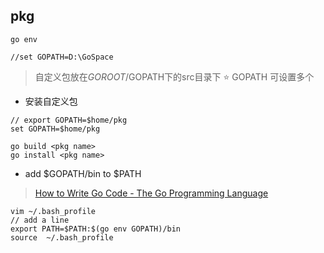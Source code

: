 
## pkg
```
go env

//set GOPATH=D:\GoSpace
```

> 自定义包放在$GOROOT/$GOPATH下的src目录下
> :star: GOPATH 可设置多个 

* 安装自定义包
```
// export GOPATH=$home/pkg
set GOPATH=$home/pkg

go build <pkg name>
go install <pkg name>
```


* add $GOPATH/bin to $PATH
> [How to Write Go Code - The Go Programming Language](https://golang.org/doc/code.html#GOPATH)
```
vim ~/.bash_profile
// add a line
export PATH=$PATH:$(go env GOPATH)/bin
source  ~/.bash_profile
```

